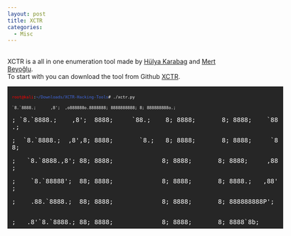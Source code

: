 ```yaml
---
layout: post
title: XCTR
categories:
  - Misc
---
```


<br>XCTR is a all in one enumeration tool made by [Hülya Karabag](https://www.instagram.com/tmrswrr/?hl=en) and [Mert Beyoğlu](https://www.instagram.com/mertbyo/?hl=en).
<br>To start with you can download the tool from Github [XCTR](https://github.com/capture0x/XCTR-Hacking-Tools).
<font size="1">
<div style="height:300px;width:600px;overflow:auto;background-color:#262626;color:White;scrollbar-base-color:gold;font-family:monospace;padding:10px;">
<p><font color="red">root@kali</font>:<font color="RoyalBlue">~/Downloads/XCTR-Hacking-Tools</font># ./xctr.py 

<p><font;&nbspcolor="#FCE94F">`8.`8888.;&nbsp;&nbsp;&nbsp;&nbsp;&nbsp;&nbsp,8&apos;;&nbsp;&nbsp,o888888o.8888888;&nbsp8888888888;&nbsp8;&nbsp888888888o.;&nbsp;&nbsp;&nbsp</font>
<p><font;&nbspcolor="#FCE94F">;&nbsp`8.`8888.;&nbsp;&nbsp;&nbsp;&nbsp,8&apos;;&nbsp;&nbsp8888;&nbsp;&nbsp;&nbsp;&nbsp;&nbsp`88.;&nbsp;&nbsp;&nbsp;&nbsp8;&nbsp8888;&nbsp;&nbsp;&nbsp;&nbsp;&nbsp;&nbsp;&nbsp8;&nbsp8888;&nbsp;&nbsp;&nbsp;&nbsp`88.;&nbsp;&nbsp</font>
<p><font;&nbspcolor="#FCE94F">;&nbsp;&nbsp`8.`8888.;&nbsp;&nbsp,8&apos;,8;&nbsp8888;&nbsp;&nbsp;&nbsp;&nbsp;&nbsp;&nbsp;&nbsp`8.;&nbsp;&nbsp;&nbsp8;&nbsp8888;&nbsp;&nbsp;&nbsp;&nbsp;&nbsp;&nbsp;&nbsp8;&nbsp8888;&nbsp;&nbsp;&nbsp;&nbsp;&nbsp`88;&nbsp;&nbsp</font>
<p><font;&nbspcolor="#FCE94F">;&nbsp;&nbsp;&nbsp`8.`8888.,8&apos;;&nbsp88;&nbsp8888;&nbsp;&nbsp;&nbsp;&nbsp;&nbsp;&nbsp;&nbsp;&nbsp;&nbsp;&nbsp;&nbsp;&nbsp;&nbsp8;&nbsp8888;&nbsp;&nbsp;&nbsp;&nbsp;&nbsp;&nbsp;&nbsp8;&nbsp8888;&nbsp;&nbsp;&nbsp;&nbsp;&nbsp,88;&nbsp;&nbsp</font>
<p><font;&nbspcolor="#FCE94F">;&nbsp;&nbsp;&nbsp;&nbsp`8.`88888&apos;;&nbsp;&nbsp88;&nbsp8888;&nbsp;&nbsp;&nbsp;&nbsp;&nbsp;&nbsp;&nbsp;&nbsp;&nbsp;&nbsp;&nbsp;&nbsp;&nbsp8;&nbsp8888;&nbsp;&nbsp;&nbsp;&nbsp;&nbsp;&nbsp;&nbsp8;&nbsp8888.;&nbsp;&nbsp;&nbsp,88&apos;;&nbsp;&nbsp</font>
<p><font;&nbspcolor="#FCE94F">;&nbsp;&nbsp;&nbsp;&nbsp.88.`8888.;&nbsp;&nbsp88;&nbsp8888;&nbsp;&nbsp;&nbsp;&nbsp;&nbsp;&nbsp;&nbsp;&nbsp;&nbsp;&nbsp;&nbsp;&nbsp;&nbsp8;&nbsp8888;&nbsp;&nbsp;&nbsp;&nbsp;&nbsp;&nbsp;&nbsp8;&nbsp888888888P&apos;;&nbsp;&nbsp;&nbsp</font>
<p><font;&nbspcolor="#FCE94F">;&nbsp;&nbsp;&nbsp.8&apos;`8.`8888.;&nbsp88;&nbsp8888;&nbsp;&nbsp;&nbsp;&nbsp;&nbsp;&nbsp;&nbsp;&nbsp;&nbsp;&nbsp;&nbsp;&nbsp;&nbsp8;&nbsp8888;&nbsp;&nbsp;&nbsp;&nbsp;&nbsp;&nbsp;&nbsp8;&nbsp8888`8b;&nbsp;&nbsp;&nbsp;&nbsp;&nbsp;&nbsp;&nbsp</font>
<p><font;&nbspcolor="#FCE94F">;&nbsp;&nbsp.8&apos;;&nbsp;&nbsp`8.`8888.`8;&nbsp8888;&nbsp;&nbsp;&nbsp;&nbsp;&nbsp;&nbsp;&nbsp.8&apos;;&nbsp;&nbsp;&nbsp8;&nbsp8888;&nbsp;&nbsp;&nbsp;&nbsp;&nbsp;&nbsp;&nbsp8;&nbsp8888;&nbsp`8b.;&nbsp;&nbsp;&nbsp;&nbsp;&nbsp</font>
<p><font;&nbspcolor="#FCE94F">;&nbsp.8&apos;;&nbsp;&nbsp;&nbsp;&nbsp`8.`8888.;&nbsp;&nbsp8888;&nbsp;&nbsp;&nbsp;&nbsp;&nbsp,88&apos;;&nbsp;&nbsp;&nbsp;&nbsp8;&nbsp8888;&nbsp;&nbsp;&nbsp;&nbsp;&nbsp;&nbsp;&nbsp8;&nbsp8888;&nbsp;&nbsp;&nbsp`8b.;&nbsp;&nbsp;&nbsp</font>
<p><font;&nbspcolor="#FCE94F">.8&apos;;&nbsp;&nbsp;&nbsp;&nbsp;&nbsp;&nbsp`8.`8888.;&nbsp;&nbsp`8888888P&apos;;&nbsp;&nbsp;&nbsp;&nbsp;&nbsp;&nbsp8;&nbsp8888;&nbsp;&nbsp;&nbsp;&nbsp;&nbsp;&nbsp;&nbsp8;&nbsp8888;&nbsp;&nbsp;&nbsp;&nbsp;&nbsp`88.;&nbsp;&nbsp;&nbsp;&nbsp</font>
<br>
<p><font;&nbspcolor="#EF2929">֎֎֎֎֎֎֎֎֎֎֎֎֎֎֎֎֎֎֎֎֎֎֎֎֎֎֎֎֎֎֎֎֎֎֎֎֎֎֎֎֎֎֎֎֎֎֎֎֎֎֎֎֎֎֎֎֎֎֎֎֎֎֎֎</font>
<br>
<p><font;&nbspcolor="#EEEEEC">֎֎;&nbsp;&nbsp;&nbsp;&nbsp;&nbsp;&nbsp;&nbsp;&nbsp;&nbsp;&nbsp;&nbsp;&nbsp;&nbsp;&nbsp;&nbsp;&nbsp;&nbsp;&nbsp;&nbsp;&nbsp;&nbsp;&nbsp;&nbsp𝗖𝗔𝗣𝗧𝗨𝗥𝗘;&nbsp𝗧𝗢𝗢𝗟𝗦;&nbsp;&nbsp;&nbsp;&nbsp;&nbsp;&nbsp;&nbsp;&nbsp;&nbsp;&nbsp;&nbsp;&nbsp;&nbsp;&nbsp;&nbsp;&nbsp;&nbsp;&nbsp;&nbsp;&nbsp;&nbsp;&nbsp;&nbsp;&nbsp֎֎</font>
<br>
<p><font;&nbspcolor="#EEEEEC">֎֎;&nbsp;&nbsp;&nbsp;&nbsp;&nbsp;&nbsp;&nbsp;&nbsp;&nbsp;&nbsp;&nbsp;&nbsp;&nbsp;&nbsp;&nbsp;&nbsp;&nbsp𝐈𝐍𝐒𝐓𝐀𝐆𝐑𝐀𝐌==&gt;𝐜𝐚𝐩𝐭𝐮𝐫𝐞𝐭𝐡𝐞𝐫𝐨𝐨𝐭;&nbsp;&nbsp;&nbsp;&nbsp;&nbsp;&nbsp;&nbsp;&nbsp;&nbsp;&nbsp;&nbsp;&nbsp;&nbsp;&nbsp;&nbsp;&nbsp;&nbsp֎֎</font>
<br>
<p><font;&nbspcolor="#EEEEEC">֎֎;&nbsp;&nbsp;&nbsp;&nbsp;&nbsp;&nbsp;&nbsp;&nbsp;&nbsp;&nbsp;&nbsp;&nbsp;&nbsp;&nbsp;&nbsp;&nbsp;&nbsp𝐂𝐨𝐝𝐞𝐝;&nbsp𝐁𝐲;&nbsp==&gt;𝐇𝐔𝐋𝐘𝐀;&nbsp𝐊𝐀𝐑𝐀𝐁𝐀𝐆;&nbsp;&nbsp;&nbsp;&nbsp;&nbsp;&nbsp;&nbsp;&nbsp;&nbsp;&nbsp;&nbsp;&nbsp;&nbsp;&nbsp;&nbsp;&nbsp;&nbsp;&nbsp֎֎</font>
<br>
<p><font;&nbspcolor="#EEEEEC">֎֎;&nbsp;&nbsp;&nbsp;&nbsp;&nbsp;&nbsp;&nbsp;&nbsp;&nbsp;&nbsp;&nbsp;&nbsp;&nbsp;&nbsp;&nbsp;&nbsp;&nbsp𝐂𝐨𝐝𝐞𝐝;&nbsp𝐁𝐲;&nbsp==&gt;𝐌𝐄𝐑𝐓;&nbsp𝐁𝐄𝐘𝐎𝐆𝐋𝐔;&nbsp;&nbsp;&nbsp;&nbsp;&nbsp;&nbsp;&nbsp;&nbsp;&nbsp;&nbsp;&nbsp;&nbsp;&nbsp;&nbsp;&nbsp;&nbsp;&nbsp;&nbsp;&nbsp֎֎</font>
<br>
<p><font;&nbspcolor="#EF2929">֎֎֎֎֎֎֎֎֎֎֎֎֎֎֎֎֎֎֎֎֎֎֎֎֎֎֎֎֎֎֎֎֎֎֎֎֎֎֎֎֎֎֎֎֎֎֎֎֎֎֎֎֎֎֎֎֎֎֎֎֎֎֎֎</font>
<br>
</div>
</font>
